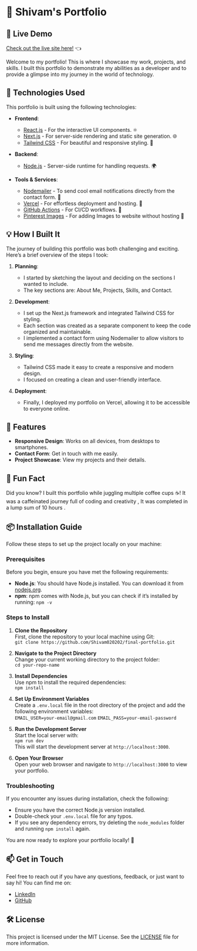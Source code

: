 # 🌟 Shivam's Portfolio

## 🎨 **Live Demo**
[Check out the live site here!](https://shivam-portfolio-beta.vercel.app/) 👈

Welcome to my portfolio! This is where I showcase my work, projects, and skills. I built this portfolio to demonstrate my abilities as a developer and to provide a glimpse into my journey in the world of technology. 

## 🚀 Technologies Used

This portfolio is built using the following technologies:

- **Frontend**: 
  - [React.js](https://reactjs.org/) - For the interactive UI components. ⚛️
  - [Next.js](https://nextjs.org/) - For server-side rendering and static site generation. 🌐
  - [Tailwind CSS](https://tailwindcss.com/) - For beautiful and responsive styling. 🎨

- **Backend**:
  - [Node.js](https://nodejs.org/) - Server-side runtime for handling requests. 🌍

- **Tools & Services**:
  - [Nodemailer](https://nodemailer.com/) - To send cool email notifications directly from the contact form. 📧
  - [Vercel](https://vercel.com/) - For effortless deployment and hosting. 🚀
  - [GitHub Actions](https://github.com/features/actions) - For CI/CD workflows. 🤖
  - [Pinterest Images](https://pinterest.com/) - For adding Images to website without hosting 🤖


## 💡 How I Built It

The journey of building this portfolio was both challenging and exciting. Here’s a brief overview of the steps I took:

1. **Planning**: 
   - I started by sketching the layout and deciding on the sections I wanted to include.
   - The key sections are: About Me, Projects, Skills, and Contact.

2. **Development**:
   - I set up the Next.js framework and integrated Tailwind CSS for styling.
   - Each section was created as a separate component to keep the code organized and maintainable.
   - I implemented a contact form using Nodemailer to allow visitors to send me messages directly from the website.

3. **Styling**:
   - Tailwind CSS made it easy to create a responsive and modern design.
   - I focused on creating a clean and user-friendly interface.

4. **Deployment**:
   - Finally, I deployed my portfolio on Vercel, allowing it to be accessible to everyone online.

## 🎨 Features

- **Responsive Design**: Works on all devices, from desktops to smartphones.
- **Contact Form**: Get in touch with me easily.
- **Project Showcase**: View my projects and their details.

## 🎉 Fun Fact

Did you know? I built this portfolio while juggling multiple coffee cups ☕! It was a caffeinated journey full of coding and creativity , It was completed in a lump sum of 10 hours .

## 📦 Installation Guide

Follow these steps to set up the project locally on your machine:

### Prerequisites

Before you begin, ensure you have met the following requirements:

- **Node.js**: You should have Node.js installed. You can download it from [nodejs.org](https://nodejs.org/).
- **npm**: npm comes with Node.js, but you can check if it’s installed by running: `npm -v`

### Steps to Install

1. **Clone the Repository**  
   First, clone the repository to your local machine using Git:  
   `git clone https://github.com/Shivam020202/final-portfolio.git`

2. **Navigate to the Project Directory**  
   Change your current working directory to the project folder:  
   `cd your-repo-name`

3. **Install Dependencies**  
   Use npm to install the required dependencies:  
   `npm install`

4. **Set Up Environment Variables**  
   Create a `.env.local` file in the root directory of the project and add the following environment variables:  
   `EMAIL_USER=your-email@gmail.com`
   `EMAIL_PASS=your-email-password`
5. **Run the Development Server**  
Start the local server with:  
`npm run dev`  
This will start the development server at `http://localhost:3000`.

6. **Open Your Browser**  
Open your web browser and navigate to `http://localhost:3000` to view your portfolio.

### Troubleshooting

If you encounter any issues during installation, check the following:

- Ensure you have the correct Node.js version installed.
- Double-check your `.env.local` file for any typos.
- If you see any dependency errors, try deleting the `node_modules` folder and running `npm install` again.

You are now ready to explore your portfolio locally! 🚀


## 📫 Get in Touch

Feel free to reach out if you have any questions, feedback, or just want to say hi! You can find me on:

- [LinkedIn](https://www.linkedin.com/in/shivam-kumar-4b334b210/)
- [GitHub](https://github.com/Shivam020202)

## 🛠️ License

This project is licensed under the MIT License. See the [LICENSE](LICENSE) file for more information.
